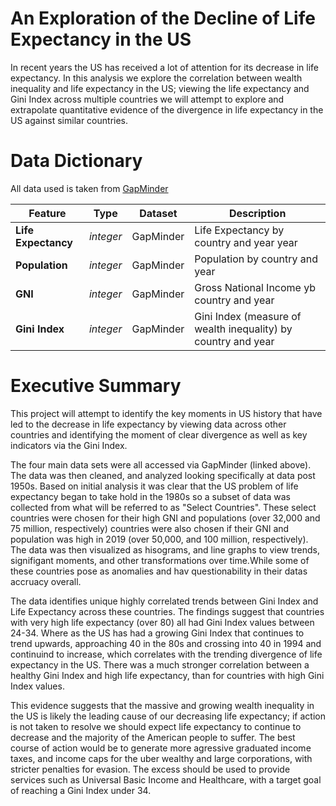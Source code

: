 # An Exploration of the Decline of Life Expectancy in the US

In recent years the US has received a lot of attention for its decrease in life expectancy. In this analysis we explore the correlation between wealth inequality and life expectancy in the US; viewing the life expectancy and Gini Index across multiple countries we will attempt to explore and extrapolate quantitative evidence of the divergence in life expectancy in the US against similar countries.


# Data Dictionary

All data used is taken from [GapMinder](https://www.gapminder.org/)

|Feature|Type|Dataset|Description|
|---|---|---|---|
|**Life Expectancy**|*integer*|GapMinder|Life Expectancy by country and year year|
|**Population**|*integer*|GapMinder|Population by country and year|
|**GNI**|*integer*|GapMinder|Gross National Income yb country and year|
|**Gini Index**|*integer*|GapMinder|Gini Index (measure of wealth inequality) by country and year|


# Executive Summary

This project will attempt to identify the key moments in US history that have led to the decrease in life expectancy by viewing data across other countries and identifying the moment of clear divergence as well as key indicators via the Gini Index.

The four main data sets were all accessed via GapMinder (linked above). The data was then cleaned, and analyzed looking specifically at data post 1950s. Based on initial analysis it was clear that the US problem of life expectancy began to take hold in the 1980s so a subset of data was collected from what will be referred to as "Select Countries". These select countries were chosen for their high GNI and populations (over 32,000 and 75 million, respectively) countries were also chosen if their GNI and population was high in 2019 (over 50,000, and 100 million, respectively). The data was then visualized as hisograms, and line graphs to view trends, signifigant moments, and other transformations over time.While some of these countries pose as anomalies and hav questionability in their datas accruacy overall. 

The data identifies unique highly correlated trends between Gini Index and Life Expectancy across these countries. The findings suggest that countries with very high life expectancy (over 80) all had Gini Index values between 24-34. Where as the US has had a growing Gini Index that continues to trend upwards, approaching 40 in the 80s and crossing into 40 in 1994 and continuind to increase, which correlates with the trending divergence of life expectancy in the US. There was a much stronger correlation between a healthy Gini Index and high life expectancy, than for countries with high Gini Index values. 

This evidence suggests that the massive and growing wealth inequality in the US is likely the leading cause of our decreasing life expectancy; if action is not taken to resolve we should expect life expectancy to continue to decrease and the majority of the American people to suffer. The best course of action would be to generate more agressive graduated income taxes, and income caps for the uber wealthy and large corporations, with stricter penalties for evasion. The excess should be used to provide services such as Universal Basic Income and Healthcare, with a target goal of reaching a Gini Index under 34.
